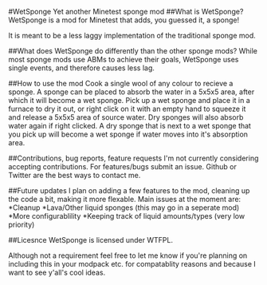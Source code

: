 #WetSponge
Yet another Minetest sponge mod
##What is WetSponge?
WetSponge is a mod for Minetest that adds, you guessed it, a sponge!

It is meant to be a less laggy implementation of the traditional sponge mod.

##What does WetSponge do differently than the other sponge mods?
While most sponge mods use ABMs to achieve their goals, WetSponge uses single events, and therefore causes less lag.

##How to use the mod
Cook a single wool of any colour to recieve a sponge. A sponge can be placed to absorb the water in a 5x5x5 area, after which it will become a wet sponge. Pick up a wet sponge and place it in a furnace to dry it out, or right click on it with an empty hand to squeeze it and release a 5x5x5 area of source water. Dry sponges will also absorb water again if right clicked. A dry sponge that is next to a wet sponge that you pick up will become a wet sponge if water moves into it's absorption area.

##Contributions, bug reports, feature requests
I'm not currently considering accepting contributions. For features/bugs submit an issue. Github or Twitter are the best ways to contact me.

##Future updates
I plan on adding a few features to the mod, cleaning up the code a bit, making it more flexable. Main issues at the moment are:
*Cleanup
*Lava/Other liquid sponges (this may go in a seperate mod)
*More configurablility
*Keeping track of liquid amounts/types (very low priority)

##Licesnce
WetSponge is licensed under WTFPL.

Although not a requirement feel free to let me know if you're planning on including this in your modpack etc. for compatablity reasons and because I want to see y'all's cool ideas.
